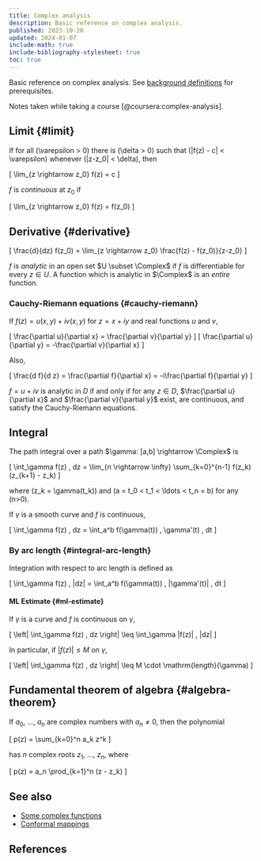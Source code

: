 ```yaml
---
title: Complex analysis
description: Basic reference on complex analysis.
published: 2023-10-20
updated: 2024-01-07
include-math: true
include-bibliography-stylesheet: true
toc: true
---
```


Basic reference on complex analysis.
See [background definitions](background) for prerequisites.

Notes taken while taking a course [@coursera:complex-analysis].

## Limit {#limit}

If for all \(\varepsilon > 0\) there is \(\delta > 0\) such that
\(|f(z) - c| < \varepsilon\) whenever \(|z-z_0| < \delta\), then

\[ \lim_{z \rightarrow z_0} f(z) = c \]

$f$ is _continuous_ at $z_0$ if

\[ \lim_{z \rightarrow z_0} f(z) = f(z_0) \]

## Derivative {#derivative}

\[ \frac{d}{dz} f(z_0) = \lim_{z \rightarrow z_0} \frac{f(z) - f(z_0)}{z-z_0} \]

$f$ is _analytic_ in an open set $U \subset \Complex$ if $f$ is differentiable for every $z \in U$.
A function which is analytic in $\Complex$ is an _entire_ function.

### Cauchy-Riemann equations {#cauchy-riemann}

If $f(z) = u(x,y) + i v(x,y)$ for $z = x+iy$ and real functions $u$ and $v$,

\[ \frac{\partial u}{\partial x} = \frac{\partial v}{\partial y} \]
\[ \frac{\partial u}{\partial y} = -\frac{\partial v}{\partial x} \]

Also,

\[ \frac{d f}{d z} = \frac{\partial f}{\partial x} = -i\frac{\partial f}{\partial y} \]

$f=u+iv$ is analytic in $D$ if and only if for any $z \in D$,
$\frac{\partial u}{\partial x}$ and $\frac{\partial v}{\partial y}$ exist,
are continuous, and satisfy the Cauchy-Riemann equations.

## Integral

The path integral over a path $\gamma: [a,b] \rightarrow \Complex$ is

\[ \int_\gamma f(z) \, dz = \lim_{n \rightarrow \infty} \sum_{k=0}^{n-1} f(z_k) (z_{k+1} - z_k) \]

where \(z_k = \gamma(t_k)\) and \(a = t_0 < t_1 < \ldots < t_n = b\) for any \(n>0\).

If $\gamma$ is a smooth curve and $f$ is continuous,

\[ \int_\gamma f(z) \, dz = \int_a^b f(\gamma(t)) \, \gamma'(t) \, dt \]

### By arc length {#integral-arc-length}

Integration with respect to arc length is defined as

\[ \int_\gamma f(z) \, |dz| = \int_a^b f(\gamma(t)) \, |\gamma'(t)| \, dt \]

#### ML Estimate {#ml-estimate}

If $\gamma$ is a curve and $f$ is continuous on $\gamma$,

\[ \left| \int_\gamma f(z) \, dz \right| \leq \int_\gamma |f(z)| \, |dz| \]

In particular, if $|f(z)| \leq M$ on $\gamma$,

\[ \left| \int_\gamma f(z) \, dz \right| \leq M \cdot \mathrm{length}(\gamma) \]

## Fundamental theorem of algebra {#algebra-theorem}

If $a_0$, $\ldots$, $a_n$ are complex numbers with $a_n \neq 0$, then the polynomial

\[ p(z) = \sum_{k=0}^n a_k z^k \]

has $n$ complex roots $z_1$, $\ldots$, $z_n$, where

\[ p(z) = a_n \prod_{k=1}^n (z - z_k) \]

## See also

*   [Some complex functions](functions/)
*   [Conformal mappings](conformal-mappings/)

## References
